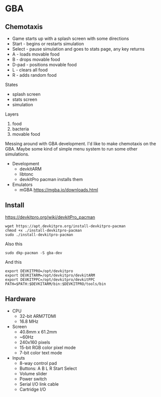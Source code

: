 GBA
===

## Chemotaxis ##

+ Game starts up with a splash screen with some directions
+ Start - begins or restarts simulation
+ Select - pause simulation and goes to stats page, any key returns
+ A - loads movable food
+ B - drops movable food
+ D-pad - positions movable food
+ L - clears all food
+ R - adds random food

States

+ splash screen
+ stats screen
+ simulation

Layers

1. food
2. bacteria
3. movable food



Messing around with GBA development. I'd like to make chemotaxis on the GBA.
Maybe some kind of simple menu system to run some other simulations.

+ Development
	+ devkitARM
	+ libtonc
	+ devkitPro pacman installs them
+ Emulators
	+ mGBA https://mgba.io/downloads.html

## Install ##

https://devkitpro.org/wiki/devkitPro_pacman

```
wget https://apt.devkitpro.org/install-devkitpro-pacman
chmod +x ./install-devkitpro-pacman
sudo ./install-devkitpro-pacman
```

Also this

```
sudo dkp-pacman -S gba-dev
```

And this

```
export DEVKITPRO=/opt/devkitpro
export DEVKITARM=/opt/devkitpro/devkitARM
export DEVKITPPC=/opt/devkitpro/devkitPPC
PATH=$PATH:$DEVKITARM/bin:$DEVKITPRO/tools/bin
```



## Hardware ##

+ CPU
	+ 32-bit ARM7TDMI
	+ 16.8 MHz
+ Screen
	+ 40.8mm x 61.2mm
	+ ~60Hz
	+ 240x160 pixels
	+ 15-bit RGB color pixel mode
	+ 7-bit color text mode
+ Inputs
	+ 8-way control pad
	+ Buttons: A B L R Start Select
	+ Volume slider
	+ Power switch
	+ Serial I/O link cable
	+ Cartridge I/O


